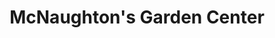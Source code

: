 ---
title: "McNaughton's Garden Center"
url: /cherry-hill/mcnaughtons-garden-center/
shop: Garten-Center
---